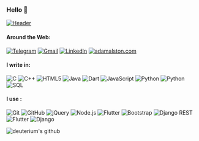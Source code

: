 ### Hello </Coder> 👋
[![Header](https://raw.githubusercontent.com/allenjiji/allenjiji/master/ALLENJIJI_LOGO_2.PNG)](https://www.github.com/allenjiji/)
#### Around the Web:
[![Telegram](https://img.shields.io/badge/-TELEGRAM-2CA5E0?style=for-the-badge&logo=telegram&logoColor=white)](https://t.me/developer001) [![Gmail](https://img.shields.io/badge/-GMAIL-D14836?style=for-the-badge&logo=gmail&logoColor=white)](mailto:allenjiji2604@gmail.com) [![LinkedIn](https://img.shields.io/badge/-LINKEDIN-0077B5?style=for-the-badge&logo=linkedin&logoColor=white)](https://www.linkedin.com/in/allen-jiji/) [![adamalston.com](https://img.shields.io/badge/-INSTAGRAM-cd2ecb?style=for-the-badge&logo=instagram&logoColor=white)](https://www.instagram.com/allen.jiji)

#### I write in:

![C](https://img.shields.io/badge/-C-000000?style=flat&logo=c) ![C++](https://img.shields.io/badge/-C++-000000?style=flat&logo=c%2B%2B) ![HTML5](https://img.shields.io/badge/-HTML5-000000?style=flat&logo=html5) ![Java](https://img.shields.io/badge/-Java-000000?style=flat&logo=java) ![Dart](https://img.shields.io/badge/-Dart-000000?style=flat&logo=dart) ![JavaScript](https://img.shields.io/badge/-JavaScript-000000?style=flat&logo=javascript) ![Python](https://img.shields.io/badge/-Python-000000?style=flat&logo=python) ![Python](https://img.shields.io/badge/-CSS-000000?style=flat&logo=css) ![SQL](https://img.shields.io/badge/-SQL-000000?style=flat&logo=postgresql) 

#### I use :

![Git](https://img.shields.io/badge/-Git-222222?style=flat&logo=git&logoColor=F05032) ![GitHub](https://img.shields.io/badge/-GitHub-222222?style=flat&logo=github&logoColor=181717) ![jQuery](https://img.shields.io/badge/-jQuery-222222?style=flat&logo=jQuery&logoColor=0769AD) ![Node.js](https://img.shields.io/badge/-Node.js-222222?style=flat&logo=node.js&logoColor=339933) ![Flutter](https://img.shields.io/badge/-Flutter-222222?style=flat&logo=flutter&logoColor=0769AD) ![Bootstrap](https://img.shields.io/badge/-Bootstrap-222222?style=flat&logo=bootstrap&logoColor=00000) ![Django REST](https://img.shields.io/badge/-DjangoREST-222222?style=flat) ![Flutter](https://img.shields.io/badge/-FireBase-222222?style=flat&logo=firebase) ![Django](https://img.shields.io/badge/-Django-222222?style=flat&logo=django)

![deuterium's github](https://github-readme-stats.vercel.app/api?username=allenjiji&show_icons=true&hide_border=true)

<!--
**allenjiji/allenjiji** is a ✨ _special_ ✨ repository because its `README.md` (this file) appears on your GitHub profile.

Here are some ideas to get you started:

- 🔭 I’m currently working on ...
- 🌱 I’m currently learning ...
- 👯 I’m looking to collaborate on ...
- 🤔 I’m looking for help with ...
- 💬 Ask me about ...
- 📫 How to reach me: ...
- 😄 Pronouns: ...
- ⚡ Fun fact: ...
-->

